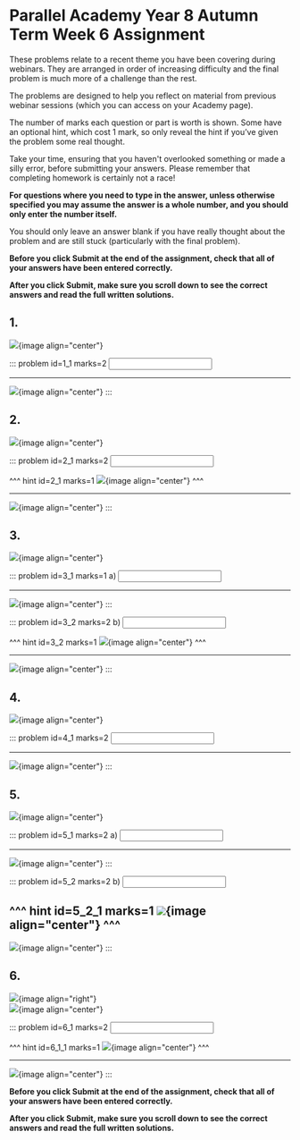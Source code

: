 # Parallel Academy Year 8 Autumn Term Week 6 Assignment

These problems relate to a recent theme you have been covering during webinars. They are arranged in order of increasing difficulty and the final problem is much more of a challenge than the rest.  

The problems are designed to help you reflect on material from previous webinar sessions (which you can access on your Academy page).  

The number of marks each question or part is worth is shown. Some have an optional hint, which cost 1 mark, so only reveal the hint if you’ve given the problem some real thought.   

Take your time, ensuring that you haven't overlooked something or made a silly error, before submitting your answers. Please remember that completing homework is certainly not a race!  

**For questions where you need to type in the answer, unless otherwise specified you may assume the answer is a whole number, and you should only enter the number itself.**  

You should only leave an answer blank if you have really thought about the problem and are still stuck (particularly with the final problem).  

**Before you click Submit at the end of the assignment, check that all of your answers have been entered correctly.** 
  
**After you click Submit, make sure you scroll down to see the correct answers and read the full written solutions.** 


## 1.	
![](/resources/academy-8aut-week-6/q1.png){image align="center"}  

::: problem id=1_1 marks=2
<input type="number" solution="2"/>  
 
---

![](/resources/academy-8aut-week-6/s1.png){image align="center"}
:::  


## 2.
![](/resources/academy-8aut-week-6/q2.png){image align="center"}  

::: problem id=2_1 marks=2
<input type="number" solution="60"/>  


^^^ hint id=2_1 marks=1
![](/resources/academy-8aut-week-6/h2.png){image align="center"} 
^^^  

---

![](/resources/academy-8aut-week-6/s2.png){image align="center"}
:::  


## 3.
![](/resources/academy-8aut-week-6/q3.png){image align="center"}  

::: problem id=3_1 marks=1
a) <input type="number" solution="60"/>  

---

![](/resources/academy-8aut-week-6/s3a.png){image align="center"}
:::  

::: problem id=3_2 marks=2
b) <input type="number" solution="40"/>  

^^^ hint id=3_2 marks=1
![](/resources/academy-8aut-week-6/h3b.png){image align="center"} 
^^^  

---

![](/resources/academy-8aut-week-6/s3b.png){image align="center"}
:::  


## 4.
![](/resources/academy-8aut-week-6/q4.png){image align="center"}  

::: problem id=4_1 marks=2
<input type="number" solution="30"/>  
 
---

![](/resources/academy-8aut-week-6/s4.png){image align="center"}
:::  


## 5.
![](/resources/academy-8aut-week-6/q5.png){image align="center"}  

::: problem id=5_1 marks=2
a) <input type="number" solution="50"/> 

---

![](/resources/academy-8aut-week-6/s5a.png){image align="center"}
:::  

::: problem id=5_2 marks=2
b) <input type="number" solution="12"/> 

^^^ hint id=5_2_1 marks=1
![](/resources/academy-8aut-week-6/h5b.png){image align="center"} 
^^^  
---

![](/resources/academy-8aut-week-6/s5b.png){image align="center"}
:::  


## 6.
![](/resources/academy-4-week-2/4-skull.png){image align="right"}  
![](/resources/academy-8aut-week-6/q6.png){image align="center"}  

::: problem id=6_1 marks=2
<input type="number" solution="40"/> 

^^^ hint id=6_1_1 marks=1
![](/resources/academy-8aut-week-6/h6.png){image align="center"} 
^^^  

---

![](/resources/academy-8aut-week-6/s6.png){image align="center"}
:::  


**Before you click Submit at the end of the assignment, check that all of your answers have been entered correctly.** 
  
**After you click Submit, make sure you scroll down to see the correct answers and read the full written solutions.**  